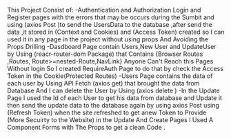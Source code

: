 This Project Consist of:
-Authentication and Authorization Login and Register pages with the errors that may be occurs during the Sumbit and using (axios Post )to send the UsersData to the database 
 ,after send the data ,it stored in (Context and Cookies) and (Access Token) created so I can used it in any page in the project without using props And Avoiding the Props Drilling
-Dasdboard Page contain Users,New User and UpdateUser by Using (reacr-router-dom Package) that Contains {Browser Routes ,Routes, Route>=nested-Route,NavLink}
 Anyone Can't Reach this Pages Without login So I created RequireAuth Page to do that by check the Access Token in the Cookie(Protected Routes)
-Users Page contains the data of each user by Using API Fetch (axios get) that brought the data from Database And I can delete the User by Using (axios delete )
-In the Update Page I used the Id of each User to get his data from database and Update it then send the update data to the database again by using axios Post 
 using (Refresh Token) when the site refreshed to get anew Token to Provide (More Secuirty to the Website)
 in the Update And Create Pages I Used A Component Forms with The Props to get a clean Code .
 

